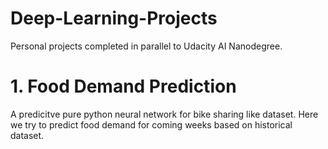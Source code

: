 # Deep-Learning-Projects
Personal projects completed in parallel to Udacity AI Nanodegree.

# 1. Food Demand Prediction
A predicitve pure python neural network for bike sharing like dataset. Here we try to predict food demand for coming weeks based on historical dataset.
